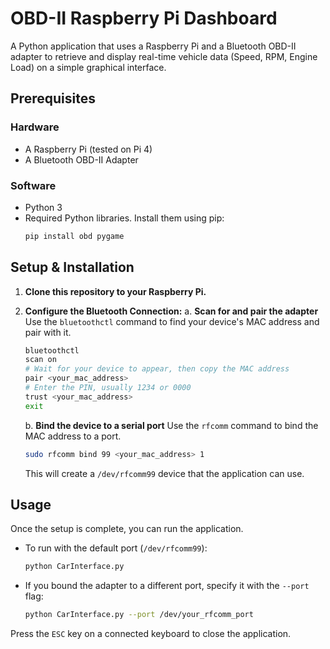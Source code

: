# OBD-II Raspberry Pi Dashboard

A Python application that uses a Raspberry Pi and a Bluetooth OBD-II adapter to retrieve and display real-time vehicle data (Speed, RPM, Engine Load) on a simple graphical interface.

## Prerequisites

### Hardware
*   A Raspberry Pi (tested on Pi 4)
*   A Bluetooth OBD-II Adapter

### Software
*   Python 3
*   Required Python libraries. Install them using pip:
    ```bash
    pip install obd pygame
    ```

## Setup & Installation

1.  **Clone this repository to your Raspberry Pi.**

2.  **Configure the Bluetooth Connection:**
    a. **Scan for and pair the adapter**
    Use the `bluetoothctl` command to find your device's MAC address and pair with it.
    ```bash
    bluetoothctl
    scan on
    # Wait for your device to appear, then copy the MAC address
    pair <your_mac_address>
    # Enter the PIN, usually 1234 or 0000
    trust <your_mac_address>
    exit
    ```
    b. **Bind the device to a serial port**
    Use the `rfcomm` command to bind the MAC address to a port.
    ```bash
    sudo rfcomm bind 99 <your_mac_address> 1
    ```
    This will create a `/dev/rfcomm99` device that the application can use.

## Usage

Once the setup is complete, you can run the application.

*   To run with the default port (`/dev/rfcomm99`):
    ```bash
    python CarInterface.py
    ```

*   If you bound the adapter to a different port, specify it with the `--port` flag:
    ```bash
    python CarInterface.py --port /dev/your_rfcomm_port
    ```

Press the `ESC` key on a connected keyboard to close the application.

